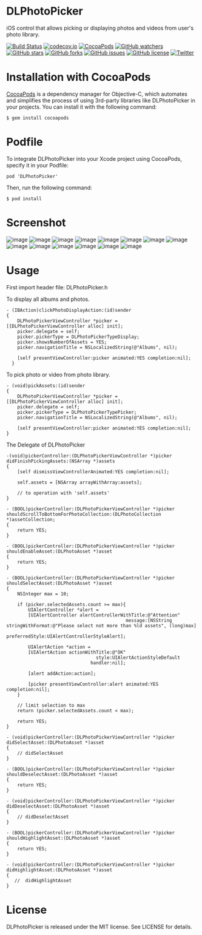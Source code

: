 # DLPhotoPicker
iOS control that allows picking or displaying photos and videos from user's photo library.

[![Build Status](https://travis-ci.org/darling0825/DLPhotoPicker.svg?branch=master)](https://travis-ci.org/darling0825/DLPhotoPicker)
[![codecov.io](https://codecov.io/github/darling0825/DLPhotoPicker/coverage.svg?branch=master)](https://codecov.io/github/darling0825/DLPhotoPicker?branch=master)
[![CocoaPods](https://img.shields.io/cocoapods/v/DLPhotoPicker.svg)]()
[![GitHub watchers](https://img.shields.io/github/watchers/darling0825/DLPhotoPicker.svg?style=social&label=Watch)]()
[![GitHub stars](https://img.shields.io/github/stars/darling0825/DLPhotoPicker.svg)](https://github.com/darling0825/DLPhotoPicker/stargazers)
[![GitHub forks](https://img.shields.io/github/forks/darling0825/DLPhotoPicker.svg)](https://github.com/darling0825/DLPhotoPicker/network)
[![GitHub issues](https://img.shields.io/github/issues/darling0825/DLPhotoPicker.svg)](https://github.com/darling0825/DLPhotoPicker/issues)
[![GitHub license](https://img.shields.io/badge/license-MIT-blue.svg)](https://raw.githubusercontent.com/darling0825/DLPhotoPicker/master/LICENSE)
[![Twitter](https://img.shields.io/twitter/url/https/github.com/darling0825/DLPhotoPicker.svg?style=social)](https://twitter.com/intent/tweet?text=Wow:&url=%5Bobject%20Object%5D)


# Installation with CocoaPods
[CocoaPods](http://cocoapods.org) is a dependency manager for Objective-C, which automates and simplifies the process of using 3rd-party libraries like DLPhotoPicker in your projects.  You can install it with the following command:

```
$ gem install cocoapods
```

# Podfile
To integrate DLPhotoPicker into your Xcode project using CocoaPods, specify it in your Podfile:

```
pod 'DLPhotoPicker'
```

Then, run the following command:
```
$ pod install
```
# Screenshot
![image](https://github.com/darling0825/DLPhotoPicker/blob/master/Screenshot/01.PNG)
![image](https://github.com/darling0825/DLPhotoPicker/blob/master/Screenshot/02.PNG)
![image](https://github.com/darling0825/DLPhotoPicker/blob/master/Screenshot/03.PNG)
![image](https://github.com/darling0825/DLPhotoPicker/blob/master/Screenshot/04.PNG)
![image](https://github.com/darling0825/DLPhotoPicker/blob/master/Screenshot/05.PNG)
![image](https://github.com/darling0825/DLPhotoPicker/blob/master/Screenshot/06.PNG)
![image](https://github.com/darling0825/DLPhotoPicker/blob/master/Screenshot/07.PNG)
![image](https://github.com/darling0825/DLPhotoPicker/blob/master/Screenshot/08.PNG)
![image](https://github.com/darling0825/DLPhotoPicker/blob/master/Screenshot/09.PNG)
![image](https://github.com/darling0825/DLPhotoPicker/blob/master/Screenshot/10.PNG)
![image](https://github.com/darling0825/DLPhotoPicker/blob/master/Screenshot/11.PNG)
![image](https://github.com/darling0825/DLPhotoPicker/blob/master/Screenshot/12.PNG)
![image](https://github.com/darling0825/DLPhotoPicker/blob/master/Screenshot/13.PNG)
![image](https://github.com/darling0825/DLPhotoPicker/blob/master/Screenshot/14.PNG)


# Usage

First import header file: DLPhotoPicker.h

To display all albums and photos.
```
- (IBAction)clickPhotoDisplayAction:(id)sender 
{
    DLPhotoPickerViewController *picker = [[DLPhotoPickerViewController alloc] init];
    picker.delegate = self;
    picker.pickerType = DLPhotoPickerTypeDisplay;
    picker.showsNumberOfAssets = YES;
    picker.navigationTitle = NSLocalizedString(@"Albums", nil);
    
    [self presentViewController:picker animated:YES completion:nil];
  }
```

To pick photo or video from photo library.
```
- (void)pickAssets:(id)sender
{
    DLPhotoPickerViewController *picker = [[DLPhotoPickerViewController alloc] init];
    picker.delegate = self;
    picker.pickerType = DLPhotoPickerTypePicker;
    picker.navigationTitle = NSLocalizedString(@"Albums", nil);
    
    [self presentViewController:picker animated:YES completion:nil];
}
```

The Delegate of DLPhotoPicker
```
-(void)pickerController:(DLPhotoPickerViewController *)picker didFinishPickingAssets:(NSArray *)assets
{
    [self dismissViewControllerAnimated:YES completion:nil];
    
    self.assets = [NSArray arrayWithArray:assets];
    
    // to operation with 'self.assets'
}

- (BOOL)pickerController:(DLPhotoPickerViewController *)picker shouldScrollToBottomForPhotoCollection:(DLPhotoCollection *)assetCollection;
{
    return YES;
}

- (BOOL)pickerController:(DLPhotoPickerViewController *)picker shouldEnableAsset:(DLPhotoAsset *)asset
{
    return YES;
}

- (BOOL)pickerController:(DLPhotoPickerViewController *)picker shouldSelectAsset:(DLPhotoAsset *)asset
{
    NSInteger max = 10;
    
    if (picker.selectedAssets.count >= max){
        UIAlertController *alert =
        [UIAlertController alertControllerWithTitle:@"Attention"
                                            message:[NSString stringWithFormat:@"Please select not more than %ld assets", (long)max]
                                     preferredStyle:UIAlertControllerStyleAlert];
        
        UIAlertAction *action =
        [UIAlertAction actionWithTitle:@"OK"
                                 style:UIAlertActionStyleDefault
                               handler:nil];
        
        [alert addAction:action];
        
        [picker presentViewController:alert animated:YES completion:nil];
    }
    
    // limit selection to max
    return (picker.selectedAssets.count < max);
    
    return YES;
}

- (void)pickerController:(DLPhotoPickerViewController *)picker didSelectAsset:(DLPhotoAsset *)asset
{
    // didSelectAsset
}

- (BOOL)pickerController:(DLPhotoPickerViewController *)picker shouldDeselectAsset:(DLPhotoAsset *)asset
{
    return YES;
}

- (void)pickerController:(DLPhotoPickerViewController *)picker didDeselectAsset:(DLPhotoAsset *)asset
{
    // didDeselectAsset
}

- (BOOL)pickerController:(DLPhotoPickerViewController *)picker shouldHighlightAsset:(DLPhotoAsset *)asset
{
    return YES;
}

- (void)pickerController:(DLPhotoPickerViewController *)picker didHighlightAsset:(DLPhotoAsset *)asset
{
   //  didHighlightAsset
}
```

# License
DLPhotoPicker is released under the MIT license. See LICENSE for details.
